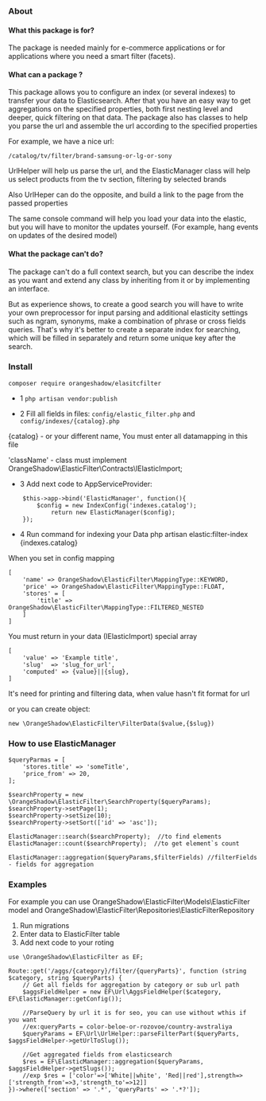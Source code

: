### About

#### What this package is for?

The package is needed mainly for e-commerce applications or for applications where you need a smart filter (facets).

#### What can a package ?

This package allows you to configure an index (or several indexes) to transfer your data to Elasticsearch.
After that you have an easy way to get aggregations on the specified properties, both first nesting level and deeper, quick filtering on that data. 
The package also has classes to help you parse the url and assemble the url according to the specified properties

For example, we have a nice url:

```/catalog/tv/filter/brand-samsung-or-lg-or-sony```

UrlHelper will help us parse the url, and the ElasticManager class will help us select products from the tv section, filtering by selected brands

Also UrlHeper can do the opposite, and build a link to the page from the passed properties

The same console command will help you load your data into the elastic, but you will have to monitor the updates yourself. (For example, hang events on updates of the desired model)

#### What the package can't do?

The package can't do a full context search, but you can describe the index as you want and extend any class by inheriting from it or by implementing an interface.

But as experience shows, to create a good search you will have to write your own preprocessor for input parsing and additional elasticity settings such as ngram, synonyms, make a combination of phrase or cross fields queries. That's why it's better to create a separate index for searching, which will be filled in separately and return some unique key after the search.

### Install

```composer require orangeshadow/elasitcfilter```

- 1 ```php artisan vendor:publish```

- 2 Fill all fields in files: ```config/elastic_filter.php``` and ```config/indexes/{catalog}.php```

{catalog} - or your different name, You must enter all datamapping in this file

'className' - class must implement OrangeShadow\ElasticFilter\Contracts\IElasticImport;

- 3 Add next code to AppServiceProvider:

```
    $this->app->bind('ElasticManager', function(){
        $config = new IndexConfig('indexes.catalog');
            return new ElasticManager($config);
    });
```

- 4 Run command for indexing your Data php artisan elastic:filter-index {indexes.catalog}

When you set in config mapping

```
[
    'name' => OrangeShadow\ElasticFilter\MappingType::KEYWORD,
    'price' => OrangeShadow\ElasticFilter\MappingType::FLOAT,
    'stores' = [
        'title' => OrangeShadow\ElasticFilter\MappingType::FILTERED_NESTED
    ]
]
```

You must return in your data (IElasticImport) special array

```
[
    'value' => 'Example title',
    'slug'  => 'slug_for_url',
    'computed' => {value}||{slug},
]
```

It's need for printing and filtering data, when value hasn't fit format for url 


or you can create object:

```
new \OrangeShadow\ElasticFilter\FilterData($value,{$slug})
```

### How to use ElasticManager

```
$queryParmas = [  
    'stores.title' => 'someTitle',
    'price_from' => 20,
];

$searchProperty = new \OrangeShadow\ElasticFilter\SearchProperty($queryParams);
$searchProperty->setPage(1);
$searchProperty->setSize(10);
$searchProperty->setSort(['id' => 'asc']);

ElasticManager::search($searchProperty);  //to find elements 
ElasticManager::count($searchProperty);  //to get element`s count

ElasticManager::aggregation($queryParams,$filterFields) //filterFields - fields for aggregation
```
### Examples

For example you can use OrangeShadow\ElasticFilter\Models\ElasticFilter model and
OrangeShadow\ElasticFilter\Repositories\ElasticFilterRepository

1. Run migrations 
2. Enter data to ElasticFilter table
3. Add next code to your roting
```
use \OrangeShadow\ElasticFilter as EF;

Route::get('/aggs/{category}/filter/{queryParts}', function (string $category, string $queryParts) {
    // Get all fields for aggregation by category or sub url path  
    $aggsFieldHelper = new EF\Url\AggsFieldHelper($category, EF\ElasticManager::getConfig());
    
    //ParseQuery by url it is for seo, you can use without wthis if you want
    //ex:queryParts = color-beloe-or-rozovoe/country-avstraliya  
    $queryParams = EF\Url\UrlHelper::parseFilterPart($queryParts, $aggsFieldHelper->getUrlToSlug());
    
    //Get aggregated fields from elasticsearch
    $res = EF\ElasticManager::aggregation($queryParams, $aggsFieldHelper->getSlugs());
    //exp $res = ['color'=>['White||white', 'Red||red'],strength=>['strength_from'=>3,'strength_to'=>12]]  
})->where(['section' => '.*', 'queryParts' => '.*?']);
```   
